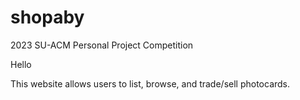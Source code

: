 # shopaby


2023 SU-ACM Personal Project Competition 

Hello


This website allows users to list, browse, and trade/sell photocards.
